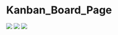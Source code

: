 # Kanban_Board_Page


![](https://pbs.twimg.com/media/FgAxd0_XwAc4lgq?format=jpg&name=large)
![](https://pbs.twimg.com/media/Ff7nI2QXoAAnXwn?format=jpg&name=large)
![](https://pbs.twimg.com/media/Ff92J5HXwAAjg6M?format=png&name=900x900)

